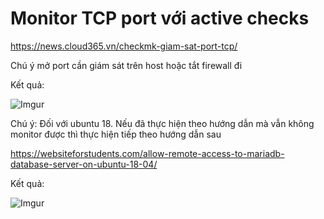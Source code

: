 # Monitor TCP port với active checks

https://news.cloud365.vn/checkmk-giam-sat-port-tcp/

Chú ý mở port cần giám sát trên host hoặc tắt firewall đi

Kết quả:

![Imgur](https://i.imgur.com/TtVw7MR.png)

Chú ý: Đối với ubuntu 18. Nếu đã thực hiện theo hướng dẫn mà vẫn không monitor được thì thực hiện tiếp theo hướng dẫn sau

https://websiteforstudents.com/allow-remote-access-to-mariadb-database-server-on-ubuntu-18-04/

Kết quả:

![Imgur](https://i.imgur.com/5b4OKRN.png)